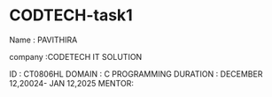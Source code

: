 # CODTECH-task1
Name : PAVITHIRA

company :CODETECH IT SOLUTION

ID : CT0806HL
DOMAIN : C PROGRAMMING
DURATION : DECEMBER 12,20024- JAN 12,2025
MENTOR:
